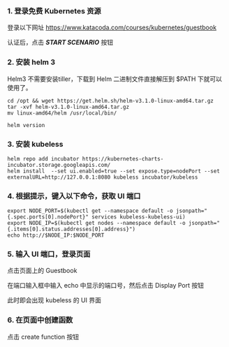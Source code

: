 ### 1. 登录免费 Kubernetes 资源

登录以下网址
https://www.katacoda.com/courses/kubernetes/guestbook

认证后，点击 ***START SCENARIO*** 按钮

### 2. 安装 helm 3

Helm3 不需要安装tiller，下载到 Helm 二进制文件直接解压到 $PATH 下就可以使用了。

```
cd /opt && wget https://get.helm.sh/helm-v3.1.0-linux-amd64.tar.gz
tar -xvf helm-v3.1.0-linux-amd64.tar.gz
mv linux-amd64/helm /usr/local/bin/

helm version
```

### 3. 安装 kubeless

```
helm repo add incubator https://kubernetes-charts-incubator.storage.googleapis.com/
helm install  --set ui.enabled=true --set expose.type=nodePort --set externalURL=http://127.0.0.1:8080 kubeless incubator/kubeless
```

### 4. 根据提示，键入以下命令，获取 UI 端口

```
export NODE_PORT=$(kubectl get --namespace default -o jsonpath="{.spec.ports[0].nodePort}" services kubeless-kubeless-ui)
export NODE_IP=$(kubectl get nodes --namespace default -o jsonpath="{.items[0].status.addresses[0].address}")
echo http://$NODE_IP:$NODE_PORT
```

### 5. 输入 UI 端口，登录页面

点击页面上的 Guestbook

在端口输入框中输入 echo 中显示的端口号，然后点击 Display Port 按钮

此时即会出现 kubeless 的 UI 界面

### 6. 在页面中创建函数

点击 create function 按钮




